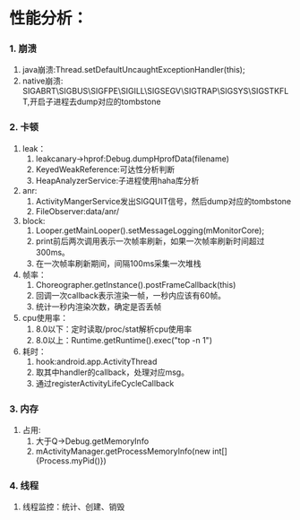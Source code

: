 # 性能分析：
### 1. 崩溃
1. java崩溃:Thread.setDefaultUncaughtExceptionHandler(this);
2. native崩溃: SIGABRT\SIGBUS\SIGFPE\SIGILL\SIGSEGV\SIGTRAP\SIGSYS\SIGSTKFLT,开启子进程去dump对应的tombstone

### 2. 卡顿
1. leak：
    1. leakcanary->hprof:Debug.dumpHprofData(filename)
    2. KeyedWeakReference:可达性分析判断
    3. HeapAnalyzerService:子进程使用haha库分析
2. anr:
    1. ActivityMangerService发出SIGQUIT信号，然后dump对应的tombstone
    2. FileObserver:data/anr/
3. block:
    1. Looper.getMainLooper().setMessageLogging(mMonitorCore);
    2. print前后两次调用表示一次帧率刷新，如果一次帧率刷新时间超过300ms。
    3. 在一次帧率刷新期间，间隔100ms采集一次堆栈
4. 帧率：
    1. Choreographer.getInstance().postFrameCallback(this)
    2. 回调一次callback表示渲染一帧，一秒内应该有60帧。
    3. 统计一秒内渲染次数，确定是否丢帧
5. cpu使用率：
    1. 8.0以下：定时读取/proc/stat解析cpu使用率
    2. 8.0以上：Runtime.getRuntime().exec("top -n 1")
6. 耗时：
    1. hook:android.app.ActivityThread
    2. 取其中handler的callback，处理对应msg。
    3. 通过registerActivityLifeCycleCallback

### 3. 内存
1. 占用:
    1. 大于Q->Debug.getMemoryInfo
    2. mActivityManager.getProcessMemoryInfo(new int[]{Process.myPid()})

### 4. 线程
1. 线程监控：统计、创建、销毁